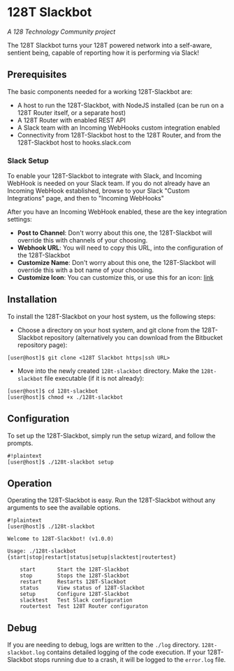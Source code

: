 # 128T Slackbot #
*A 128 Technology Community project*

The 128T Slackbot turns your 128T powered network into a self-aware, sentient being, capable of reporting how it is performing via Slack!

## Prerequisites
The basic components needed for a working 128T-Slackbot are:

* A host to run the 128T-Slackbot, with NodeJS installed (can be run on a 128T Router itself, or a separate host) 
* A 128T Router with enabled REST API
* A Slack team with an Incoming WebHooks custom integration enabled
* Connectivity from 128T-Slackbot host to the 128T Router, and from the 128T-Slackbot host to hooks.slack.com

### Slack Setup ###
To enable your 128T-Slackbot to integrate with Slack, and Incoming WebHook is needed on your Slack team. If you do not already have an Incoming WebHook established, browse to your Slack "Custom Integrations" page, and then to "Incoming WebHooks"

After you have an Incoming WebHook enabled, these are the key integration settings:

* **Post to Channel**: Don't worry about this one, the 128T-Slackbot will override this with channels of your choosing.
* **Webhook URL**: You will need to copy this URL, into the configuration of the 128T-Slackbot
* **Customize Name**: Don't worry about this one, the 128T-Slackbot will override this with a bot name of your choosing.
* **Customize Icon**: You can customize this, or use this for an icon: [link](http://i.imgur.com/l30dDHf.png)

## Installation
To install the 128T-Slackbot on your host system, us the following steps:

* Choose a directory on your host system, and git clone from the 128T-Slackbot repository (alternatively you can download from the Bitbucket repository page):
```
[user@host]$ git clone <128T Slackbot https|ssh URL>
```
* Move into the newly created `128t-slackbot` directory. Make the `128t-slackbot` file executable (if it is not already):
```
[user@host]$ cd 128t-slackbot
[user@host]$ chmod +x ./128t-slackbot
```
## Configuration
To set up the 128T-Slackbot, simply run the setup wizard, and follow the prompts.
```
#!plaintext
[user@host]$ ./128t-slackbot setup
```

## Operation
Operating the 128T-Slackbot is easy. Run the 128T-Slackbot without any arguments to see the available options.
```
#!plaintext
[user@host]$ ./128t-slackbot 

Welcome to 128T-Slackbot! (v1.0.0)

Usage: ./128t-slackbot {start|stop|restart|status|setup|slacktest|routertest}

	start		Start the 128T-Slackbot
	stop		Stops the 128T-Slackbot
	restart		Restarts 128T-Slackbot
	status		View status of 128T-Slackbot
	setup		Configure 128T-Slackbot
	slacktest	Test Slack configuration
	routertest	Test 128T Router configuraton

```


## Debug
If you are needing to debug, logs are written to the `./log` directory. `128t-slackbot.log` contains detailed logging of the code execution. If your 128T-Slackbot stops running due to a crash, it will be logged to the `error.log` file.